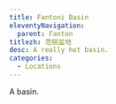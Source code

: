 ```yaml
---
title: Fantoni Basin
eleventyNavigation:
  parent: Fanton
titlezh: 范顿盆地
desc: A really hot basin.
categories:
  - Locations
---
```


A basin.

